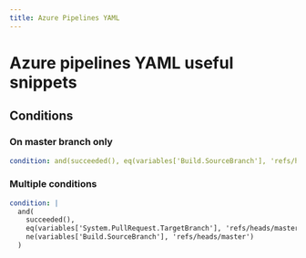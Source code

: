 ```yaml
---
title: Azure Pipelines YAML
---
```


# Azure pipelines YAML useful snippets

## Conditions

### On master branch only

```yaml
condition: and(succeeded(), eq(variables['Build.SourceBranch'], 'refs/heads/master'))
```

### Multiple conditions

```yaml
condition: |
  and(
    succeeded(),
    eq(variables['System.PullRequest.TargetBranch'], 'refs/heads/master'),
    ne(variables['Build.SourceBranch'], 'refs/heads/master')
  )
```
